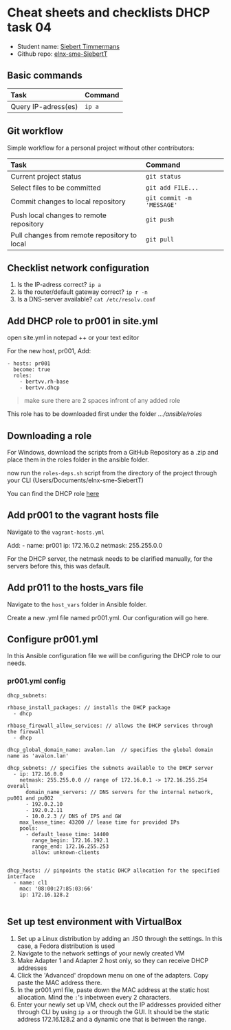 # Cheat sheets and checklists DHCP task 04

- Student name: [Siebert Timmermans](https://github.com/SiebertT)
- Github repo: [elnx-sme-SiebertT](https://github.com/HoGentTIN/elnx-sme-SiebertT)

## Basic commands

| Task                | Command |
| :---                | :---    |
| Query IP-adress(es) | `ip a`  |

## Git workflow

Simple workflow for a personal project without other contributors:

| Task                                         | Command                   |
| :---                                         | :---                      |
| Current project status                       | `git status`              |
| Select files to be committed                 | `git add FILE...`         |
| Commit changes to local repository           | `git commit -m 'MESSAGE'` |
| Push local changes to remote repository      | `git push`                |
| Pull changes from remote repository to local | `git pull`                |

## Checklist network configuration

1. Is the IP-adress correct? `ip a`
2. Is the router/default gateway correct? `ip r -n`
3. Is a DNS-server available? `cat /etc/resolv.conf`

## Add DHCP role to pr001 in site.yml
open site.yml in notepad ++ or your text editor

For the new host, pr001,  Add:

	- hosts: pr001
	  become: true
	  roles:
	    - bertvv.rh-base
	    - bertvv.dhcp


> make sure there are 2 spaces infront of any added role

This role has to be downloaded first under the folder _.../ansible/roles_

## Downloading a role
For Windows, download the scripts from a GitHub Repository as a .zip and place them in the roles folder in the ansible folder.

now run the `roles-deps.sh` script from the directory of the project through your CLI (Users/Documents/elnx-sme-SiebertT)

You can find the DHCP role [here](https://github.com/bertvv/ansible-role-dhcp)

## Add pr001 to the vagrant hosts file

Navigate to the `vagrant-hosts.yml`

Add:
	- name: pr001
	  ip: 172.16.0.2
	  netmask: 255.255.0.0

For the DHCP server, the netmask needs to be clarified manually, for the servers before this, this was default.

## Add pr011 to the hosts_vars file

Navigate to the `host_vars` folder in Ansible folder.

Create a new .yml file named pr001.yml. Our configuration will go here.

## Configure pr001.yml
In this Ansible configuration file we will be configuring the DHCP role to our needs.

### pr001.yml config

```
dhcp_subnets:

rhbase_install_packages: // installs the DHCP package
  - dhcp

rhbase_firewall_allow_services: // allows the DHCP services through the firewall
  - dhcp

dhcp_global_domain_name: avalon.lan  // specifies the global domain name as 'avalon.lan'

dhcp_subnets: // specifies the subnets available to the DHCP server
  - ip: 172.16.0.0
    netmask: 255.255.0.0 // range of 172.16.0.1 -> 172.16.255.254 overall
	  domain_name_servers: // DNS servers for the internal network, pu001 and pu002
      - 192.0.2.10
      - 192.0.2.11
      - 10.0.2.3 // DNS of IPS and GW
    max_lease_time: 43200 // lease time for provided IPs
    pools:
      - default_lease_time: 14400
        range_begin: 172.16.192.1
        range_end: 172.16.255.253
        allow: unknown-clients


dhcp_hosts: // pinpoints the static DHCP allocation for the specified interface
  - name: cl1
    mac: '08:00:27:85:03:66'
    ip: 172.16.128.2


```

## Set up test environment with VirtualBox

1. Set up a Linux distribution by adding an .ISO through the settings. In this case, a Fedora distribution is used
2. Navigate to the network settings of your newly created VM
3. Make Adapter 1 and Adapter 2 host only, so they can receive DHCP addresses
4. Click the 'Advanced' dropdown menu on one of the adapters. Copy paste the MAC address there.
5. In the pr001.yml file, paste down the MAC address at the static host allocation. Mind the `:`'s inbetween every 2 characters.
6. Enter your newly set up VM, check out the IP addresses provided either through CLI by using `ip a` or through the GUI. It should be the static address 172.16.128.2 and a dynamic one that is between the range.
